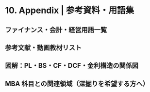# 10. Appendix | 参考資料・用語集

## ファイナンス・会計・経営用語一覧

## 参考文献・動画教材リスト

## 図解：PL・BS・CF・DCF・金利構造の関係図

## MBA 科目との関連領域（深掘りを希望する方へ）

